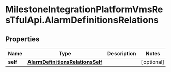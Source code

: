 # MilestoneIntegrationPlatformVmsResTfulApi.AlarmDefinitionsRelations

## Properties
Name | Type | Description | Notes
------------ | ------------- | ------------- | -------------
**self** | [**AlarmDefinitionsRelationsSelf**](AlarmDefinitionsRelationsSelf.md) |  | [optional] 
